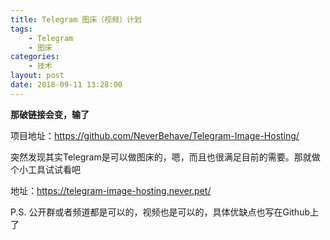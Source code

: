 ```yaml
---
title: Telegram 图床（视频）计划
tags: 
    - Telegram
    - 图床
categories:
    - 技术
layout: post
date: 2018-09-11 13:28:00
---
```


**那破链接会变，输了**

项目地址：https://github.com/NeverBehave/Telegram-Image-Hosting/

突然发现其实Telegram是可以做图床的，嗯，而且也很满足目前的需要。那就做个小工具试试看吧

地址：https://telegram-image-hosting.never.pet/

P.S. 公开群或者频道都是可以的，视频也是可以的，具体优缺点也写在Github上了

